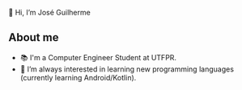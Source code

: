 👋 Hi, I’m José Guilherme

## About me
- 📚 I'm a Computer Engineer Student at UTFPR.
- 💎 I’m always interested in learning new programming languages (currently learning Android/Kotlin).
<!---
jguih/jguih is a ✨ special ✨ repository because its `README.md` (this file) appears on your GitHub profile.
You can click the Preview link to take a look at your changes.
--->
